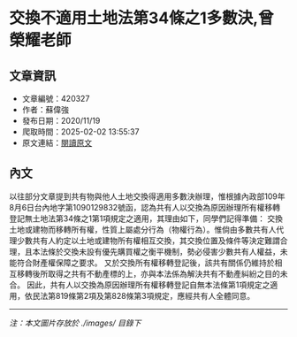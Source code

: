 # 交換不適用土地法第34條之1多數決,曾榮耀老師

## 文章資訊
- 文章編號：420327
- 作者：蘇偉強
- 發布日期：2020/11/19
- 爬取時間：2025-02-02 13:55:37
- 原文連結：[閱讀原文](https://real-estate.get.com.tw/Columns/detail.aspx?no=420327)

## 內文
以往部分文章提到共有物與他人土地交換得適用多數決辦理，惟根據內政部109年8月6日台內地字第1090129832號函，認為共有人以交換為原因辦理所有權移轉登記無土地法第34條之1第1項規定之適用，其理由如下，同學們記得準備：
交換土地或建物而移轉所有權，性質上屬處分行為（物權行為）。惟倘由多數共有人代理少數共有人約定以土地或建物所有權相互交換，其交換位置及條件等決定難謂合理，且本法條於交換未設有優先購買權之衡平機制，勢必侵害少數共有人權益，未能符合財產權保障之要求。
又於交換所有權移轉登記後，該共有關係仍維持於相互移轉後所取得之共有不動產標的上，亦與本法係為解決共有不動產糾紛之目的未合。
因此，共有人以交換為原因辦理所有權移轉登記自無本法條第1項規定之適用，依民法第819條第2項及第828條第3項規定，應經共有人全體同意。

---
*注：本文圖片存放於 ./images/ 目錄下*
